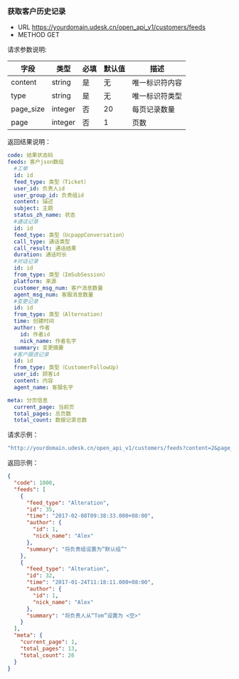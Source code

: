 ### 获取客户历史记录

+ URL https://yourdomain.udesk.cn/open_api_v1/customers/feeds
+ METHOD GET

请求参数说明:

| 字段      | 类型    | 必填 | 默认值 | 描述           |
| ----------| ------- | ---- | ------ | ---------------|
| content   | string  | 是   | 无     | 唯一标识符内容 |
| type      | string  | 是   | 无     | 唯一标识符类型 |
| page_size | integer | 否   | 20     | 每页记录数量   |
| page      | integer | 否   | 1      | 页数           |

返回结果说明：

```yaml
code: 结果状态码
feeds: 客户json数组
  #工单
  id: id
  feed_type: 类型（Ticket）
  user_id: 负责人id
  user_group_id: 负责组id
  content: 描述
  subject: 主题
  status_zh_name: 状态
  #通话记录
  id: id
  feed_type: 类型（UcpappConversation）
  call_type: 通话类型
  call_result: 通话结果
  duration: 通话时长
  #对话记录
  id: id
  from_type: 类型（ImSubSession）
  platform: 来源
  customer_msg_num: 客户消息数量
  agent_msg_num: 客服消息数量
  #变更记录
  id: id
  from_type: 类型（Alternation)
  time: 创建时间
  author: 作者
    id: 作者id
    nick_name: 作者名字
  summary: 变更摘要
  #客户跟进记录
  id: id
  from_type: 类型（CustomerFollowUp)
  user_id: 顾客id
  content: 内容
  agent_name: 客服名字

meta: 分页信息
  current_page: 当前页
  total_pages: 总页数
  total_count: 数据记录总数
```


请求示例：

```yaml
"http://yourdomain.udesk.cn/open_api_v1/customers/feeds?content=2&page_size=2&type=id&email=admin@udesk.cn&password=password&timestamp=1970-01-01&sign=2ddd83971d5c2f032e2ba22f0cfa079836b972e5&page=1"
```

返回示例：

```json
{
  "code": 1000,
  "feeds": [
    {
      "feed_type": "Alteration",
      "id": 35,
      "time": "2017-02-08T09:38:33.000+08:00",
      "author": {
        "id": 1,
        "nick_name": "Alex"
      },
      "summary": "将负责组设置为“默认组”"
    },
    {
      "feed_type": "Alteration",
      "id": 32,
      "time": "2017-01-24T11:18:11.000+08:00",
      "author": {
        "id": 1,
        "nick_name": "Alex"
      },
      "summary": "将负责人从“Tom”设置为 <空>"
    }
  ],
  "meta": {
    "current_page": 1,
    "total_pages": 13,
    "total_count": 26
  }
}
```
